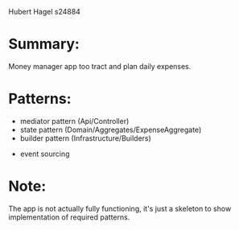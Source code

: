 Hubert Hagel
s24884

# Summary:

Money manager app too tract and plan daily expenses.

# Patterns:

- mediator pattern (Api/Controller)
- state pattern (Domain/Aggregates/ExpenseAggregate)
- builder pattern (Infrastructure/Builders)

* event sourcing

# Note:

The app is not actually fully functioning, it's just a skeleton to show implementation of required patterns.
